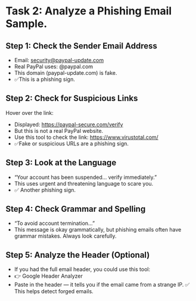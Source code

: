 # Task 2: Analyze a Phishing Email Sample.

## Step 1: Check the Sender Email Address
- Email: security@paypal-update.com
- Real PayPal uses: @paypal.com
- This domain (paypal-update.com) is fake.
- ✅This is a phishing sign.

## Step 2: Check for Suspicious Links
Hover over the link:
- Displayed: https://paypal-secure.com/verify
- But this is not a real PayPal website.
- Use this tool to check the link: https://www.virustotal.com/
- ✅Fake or suspicious URLs are a phishing sign.

## Step 3: Look at the Language
- “Your account has been suspended… verify immediately.”
- This uses urgent and threatening language to scare you.
- ✅ Another phishing sign.

## Step 4: Check Grammar and Spelling
- “To avoid account termination…”
- This message is okay grammatically, but phishing emails often have grammar mistakes. Always look carefully.

## Step 5: Analyze the Header (Optional)
- If you had the full email header, you could use this tool:
- 👉 Google Header Analyzer
- Paste in the header — it tells you if the email came from a strange IP.
✅ This helps detect forged emails.

